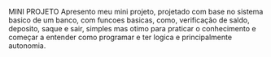 MINI PROJETO
Apresento meu mini projeto, projetado com base no sistema basico de um banco,
com funcoes basicas, como, verificação de saldo, deposito, saque e sair, simples
mas otimo para praticar o conhecimento e começar a entender como programar e ter
logica e principalmente autonomia.
